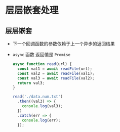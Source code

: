 # 层层嵌套处理

## 层层嵌套

- 下一个回调函数的参数依赖于上一个异步的返回结果

- `async` 函数 返回值是 `Promise`

    ```js
    async function read(url) {
      const val1 = await readFile(url);
      const val2 = await readFile(val1);
      const val3 = await readFile(val2);
      return val3;
    }

    read('./data.num.txt')
      .then((val3) => {
        console.log(val3);
      })
      .catch(err => {
        console.log(err);
      });
    ```

